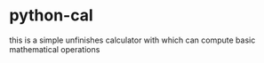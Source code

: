 # python-cal
this is a simple unfinishes calculator with which can compute basic mathematical operations

